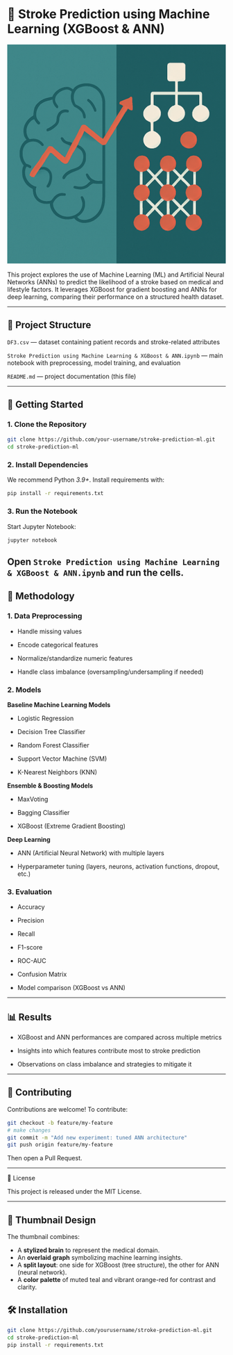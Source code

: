 # 🧠 Stroke Prediction using Machine Learning (XGBoost & ANN)

![Project Thumbnail](./Copilot_20250910_125408.png)

This project explores the use of Machine Learning (ML) and Artificial Neural Networks (ANNs) to predict the likelihood of a stroke based on medical and lifestyle factors.
It leverages XGBoost for gradient boosting and ANNs for deep learning, comparing their performance on a structured health dataset.

---

## 📂 Project Structure

`DF3.csv` — dataset containing patient records and stroke-related attributes

`Stroke Prediction using Machine Learning & XGBoost & ANN.ipynb` — main notebook with preprocessing, model training, and evaluation

`README.md` — project documentation (this file)

---

## 🚀 Getting Started

### 1. Clone the Repository
```bash
git clone https://github.com/your-username/stroke-prediction-ml.git
cd stroke-prediction-ml
```

### 2. Install Dependencies

We recommend Python *3.9+*. Install requirements with:
```bash
pip install -r requirements.txt
```

### 3. Run the Notebook

Start Jupyter Notebook:
```bash
jupyter notebook
```

Open `Stroke Prediction using Machine Learning & XGBoost & ANN.ipynb` and run the cells.
---
## 🧪 Methodology

### 1. Data Preprocessing

- Handle missing values

- Encode categorical features

- Normalize/standardize numeric features

- Handle class imbalance (oversampling/undersampling if needed)

### 2. Models

**Baseline Machine Learning Models**

- Logistic Regression

- Decision Tree Classifier

- Random Forest Classifier

- Support Vector Machine (SVM)

- K-Nearest Neighbors (KNN)

**Ensemble & Boosting Models**

- MaxVoting

- Bagging Classifier

- XGBoost (Extreme Gradient Boosting)

**Deep Learning**

- ANN (Artificial Neural Network) with multiple layers

- Hyperparameter tuning (layers, neurons, activation functions, dropout, etc.)

### 3. Evaluation

- Accuracy

- Precision

- Recall

- F1-score

- ROC-AUC

- Confusion Matrix
  
- Model comparison (XGBoost vs ANN)

---

## 📊 Results

- XGBoost and ANN performances are compared across multiple metrics

- Insights into which features contribute most to stroke prediction

- Observations on class imbalance and strategies to mitigate it

---

## 🤝 Contributing

Contributions are welcome!
To contribute:

```bash
git checkout -b feature/my-feature
# make changes
git commit -m "Add new experiment: tuned ANN architecture"
git push origin feature/my-feature
```

Then open a Pull Request.

---

📜 License

This project is released under the MIT License.

---

## 🎨 Thumbnail Design

The thumbnail combines:
- A **stylized brain** to represent the medical domain.
- An **overlaid graph** symbolizing machine learning insights.
- A **split layout**: one side for XGBoost (tree structure), the other for ANN (neural network).
- A **color palette** of muted teal and vibrant orange-red for contrast and clarity.

## 🛠️ Installation

```bash
git clone https://github.com/yourusername/stroke-prediction-ml.git
cd stroke-prediction-ml
pip install -r requirements.txt


